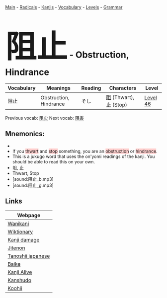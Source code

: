 <style> bigfont {font-size: 100px}</style>
[Main](../README.md) -
[Radicals](../radicals.md) -
[Kanjis](../kanjis.md) -
[Vocabulary](../vocabulary.md) -
[Levels](../levels.md) -
[Grammar](../grammar.md)
# <bigfont> 阻止</bigfont> - Obstruction, Hindrance 

| Vocabulary | Meanings | Reading | Characters | Level |
| --- | --- | --- | --- | --- |
| 阻止 | Obstruction, Hindrance | そし |  [阻](../kanjis/阻.md) (Thwart), [止](../kanjis/止.md) (Stop) | [Level 46](../levels/wk_level46.md) |

Previous vocab: [阻む](阻む.md) Next vocab: [阻害](阻害.md) 

## Mnemonics:

* 
* If you <span style="background-color:#ffcccb"> thwart</span> and <span style="background-color:#ffcccb"> stop</span> something, you are an <span style="background-color:#ffcccb"> obstruction</span> or <span style="background-color:#ffcccb"> hindrance</span>.
* This is a jukugo word that uses the on'yomi readings of the kanji. You should be able to read this on your own.
* 阻, 止
* Thwart, Stop
* [sound:阻止_b.mp3]
* [sound:阻止_g.mp3]


## Links 

| Webpage |
| --- |
| [Wanikani          ](https://www.wanikani.com/kanji/阻止) |
| [Wiktionary        ](https://en.wiktionary.org/wiki/阻止) |
| [Kanji damage      ](http://www.kanjidamage.com/kanji/search?utf8=✓&q=阻止) |
| [Jitenon           ](https://jitenon.com/kanji/阻止) |
| [Tanoshii japanese ](https://www.tanoshiijapanese.com/dictionary/kanji.cfm?k=阻止) |
| [Baike             ](https://baike.baidu.com/item/阻止) |
| [Kanji Alive       ](https://app.kanjialive.com/阻止) |
| [Kanshudo          ](https://www.kanshudo.com/searchmn?q=阻止) |
| [Koohii            ](https://kanji.koohii.com/study/kanji/阻止) |
